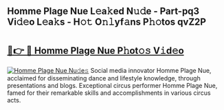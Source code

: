 ## Homme Plage Nue L𝚎a𝚔ed N𝚞𝚍e - Part-pq3 Vi𝚍𝚎o L𝚎a𝚔s - H𝚘𝚝 O𝚗𝚕yf𝚊ns P𝚑𝚘tos qvZ2P

# <h2><a href="http://kfdciu9.oniu.top/?m=Homme+Plage+Nue">🔗👉 🔴 Homme Plage Nue P𝚑ot𝚘𝚜 V𝚒d𝚎o</a></h2>

[![Homme Plage Nue Nu𝚍e𝚜](https://i.imgur.com/0qMVB7G.gif)](http://kfdciu9.oniu.top/?m=Homme+Plage+Nue)
Social media innovator Homme Plage Nue, acclaimed for disseminating dance and lifestyle knowledge, through presentations and blogs. Exceptional circus performer Homme Plage Nue, famed for their remarkable skills and accomplishments in various circus acts.  
